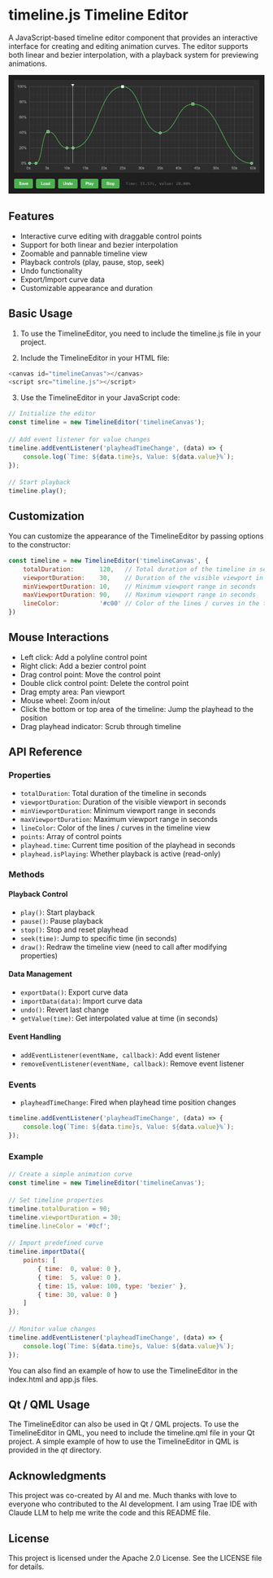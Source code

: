 # timeline.js Timeline Editor

A JavaScript-based timeline editor component that provides an interactive interface for creating and editing animation curves. The editor supports both linear and bezier interpolation, with a playback system for previewing animations. 

![screenshot](screenshot.png)

## Features

- Interactive curve editing with draggable control points
- Support for both linear and bezier interpolation
- Zoomable and pannable timeline view
- Playback controls (play, pause, stop, seek)
- Undo functionality
- Export/Import curve data
- Customizable appearance and duration

## Basic Usage

1. To use the TimelineEditor, you need to include the timeline.js file in your project. 

2. Include the TimelineEditor in your HTML file: 
```javascript
<canvas id="timelineCanvas"></canvas>
<script src="timeline.js"></script>
```
3. Use the TimelineEditor in your JavaScript code:
```javascript
// Initialize the editor
const timeline = new TimelineEditor('timelineCanvas');

// Add event listener for value changes
timeline.addEventListener('playheadTimeChange', (data) => {
    console.log(`Time: ${data.time}s, Value: ${data.value}%`);
});

// Start playback
timeline.play();
```

## Customization
You can customize the appearance of the TimelineEditor by passing options to the constructor: 
```javascript
const timeline = new TimelineEditor('timelineCanvas', {
    totalDuration:       120,   // Total duration of the timeline in seconds
    viewportDuration:    30,    // Duration of the visible viewport in seconds
    minViewportDuration: 10,    // Minimum viewport range in seconds
    maxViewportDuration: 90,    // Maximum viewport range in seconds
    lineColor:           '#c00' // Color of the lines / curves in the timeline view
})
```

## Mouse Interactions
- Left click: Add a polyline control point
- Right click: Add a bezier control point
- Drag control point: Move the control point
- Double click control point: Delete the control point
- Drag empty area: Pan viewport
- Mouse wheel: Zoom in/out
- Click the bottom or top area of ​​the timeline: Jump the playhead to the position
- Drag playhead indicator: Scrub through timeline


## API Reference

### Properties
- `totalDuration`: Total duration of the timeline in seconds
- `viewportDuration`: Duration of the visible viewport in seconds
- `minViewportDuration`: Minimum viewport range in seconds
- `maxViewportDuration`: Maximum viewport range in seconds
- `lineColor`: Color of the lines / curves in the timeline view
- `points`: Array of control points
- `playhead.time`: Current time position of the playhead in seconds
- `playhead.isPlaying`: Whether playback is active (read-only)

### Methods

#### Playback Control
- `play()`: Start playback
- `pause()`: Pause playback
- `stop()`: Stop and reset playhead
- `seek(time)`: Jump to specific time (in seconds)
- `draw()`: Redraw the timeline view (need to call after modifying properties)

#### Data Management
- `exportData()`: Export curve data
- `importData(data)`: Import curve data
- `undo()`: Revert last change
- `getValue(time)`: Get interpolated value at time (in seconds)

#### Event Handling
- `addEventListener(eventName, callback)`: Add event listener
- `removeEventListener(eventName, callback)`: Remove event listener

### Events
- `playheadTimeChange`: Fired when playhead time position changes
```javascript
timeline.addEventListener('playheadTimeChange', (data) => {
    console.log(`Time: ${data.time}s, Value: ${data.value}%`);
});
```
### Example
```javascript
// Create a simple animation curve
const timeline = new TimelineEditor('timelineCanvas');

// Set timeline properties
timeline.totalDuration = 90;
timeline.viewportDuration = 30;
timeline.lineColor = '#0cf';

// Import predefined curve
timeline.importData({
    points: [
        { time:  0, value: 0 },
        { time:  5, value: 0 },
        { time: 15, value: 100, type: 'bezier' },
        { time: 30, value: 0 }
    ]
});

// Monitor value changes
timeline.addEventListener('playheadTimeChange', (data) => {
    console.log(`Time: ${data.time}s, Value: ${data.value}%`);
});

```
You can also find an example of how to use the TimelineEditor in the index.html and app.js files. 

## Qt / QML Usage
The TimelineEditor can also be used in Qt / QML projects. To use the TimelineEditor in QML, you need to include the timeline.qml file in your Qt project. A simple example of how to use the TimelineEditor in QML is provided in the _qt_ directory. 

## Acknowledgments
This project was co-created by AI and me. Much thanks with love to everyone who contributed to the AI development. I am using Trae IDE with Claude LLM to help me write the code and this README file. 

## License
This project is licensed under the Apache 2.0 License. See the LICENSE file for details. 
